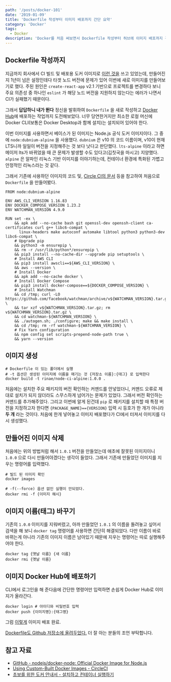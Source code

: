 ```yaml
---
path: '/posts/docker-101'
date: '2019-01-09'
title: 'Dockerfile 작성부터 이미지 배포까지 간단 요약'
category: 'Docker'
tags:
  - Docker
description: 'Docker를 처음 써보면서 Dockerfile 작성부터 허브에 이미지 배포까지 경험한 과정을 간단히 정리했습니다'
---
```


## Dockerfile 작성까지

지금까지 회사에서 CI 빌드 및 배포용 도커 이미지로 [이런 것을](https://github.com/kriasoft/docker-node-ci) 쓰고 있었는데, 만들어진지 1년이 넘은 설정인데다 타겟 노드 버전에 문제가 있어 이번에 새로 이미지를 만들어보기로 했다. 주된 원인은 `create-react-app` v2.1 기반으로 프로젝트를 변경하다 보니 주요 의존성 중 하나인 `eslint` 가 해당 노드 버전을 지원하지 않는다는 에러가 나면서 CI가 실패했기 때문이다.

그래서 **답답하니 내가 뛴다** 정신을 발휘하여 `Dockerfile` 을 새로 작성하고 [Docker Hub](https://hub.docker.com)에 배포하는 작업까지 도전해보았다. 너무 당연한거지만 최소한 로컬 머신에 Docker CLI(보통은 Docker Desktop과 함께 설치)는 설치되어 있어야 한다.

이번 이미지를 사용하면서 베이스가 된 이미지는 Node.js 공식 도커 이미지이다. 그 중에 `node:dubnium-alpine` 을 사용했다. `dubnium` 은 v10 의 코드 이름이며, v10이 현재 LTS니까 일일이 버전을 지정해주는 것 보다 낫다고 판단했다. `lts-alpine` 이라고 하면 메이저 lts가 바뀌었을 때 큰 문제가 발생할 수도 있다고(김칫국을 마시고) 지양했다. `alpine` 은 알파인 리눅스 기반 이미지를 이야기하는데, 컨테이너 환경에 특화된 가볍고 안정적인 리눅스라는 것 같다.

그래서 기존에 사용하던 이미지의 코드 및, [Circle CI의 문서](https://circleci.com/docs/2.0/custom-images/) 등을 참고하여 처음으로 `Dockerfile` 을 만들어봤다.

```docker
FROM node:dubnium-alpine

ENV AWS_CLI_VERSION 1.16.83
ENV DOCKER_COMPOSE_VERSION 1.23.2
ENV WATCHMAN_VERSION 4.9.0

RUN set -ex \
    && apk add --no-cache bash git openssl-dev openssh-client ca-certificates curl g++ libc6-compat \
      linux-headers make autoconf automake libtool python3 python3-dev libc6-compat \
    # Upgrade pip
    && python3 -m ensurepip \
    && rm -r /usr/lib/python*/ensurepip \
    && pip3 install --no-cache-dir --upgrade pip setuptools \
    # Install AWS CLI
    && pip3 install awscli==${AWS_CLI_VERSION} \
    && aws --version \
    # Install Docker
    && apk add --no-cache docker \
    # Install Docker Compose
    && pip3 install docker-compose==${DOCKER_COMPOSE_VERSION} \
    # Install Watchman
    && cd /tmp; curl -LO https://github.com/facebook/watchman/archive/v${WATCHMAN_VERSION}.tar.gz \
    && tar xzf v${WATCHMAN_VERSION}.tar.gz; rm v${WATCHMAN_VERSION}.tar.gz \
    && cd watchman-${WATCHMAN_VERSION} \
    && ./autogen.sh; ./configure; make && make install \
    && cd /tmp; rm -rf watchman-${WATCHMAN_VERSION} \
    # Fix Yarn configuration
    && npm config set scripts-prepend-node-path true \
    && yarn --version
```

## 이미지 생성

```
# Dockerfile 이 있는 폴더에서 실행
# -t 옵션은 생성된 이미지에 이름을 매기는 것 {저장소 이름}:{태그} 로 입력한다
docker build -t rinae/node-ci-alpine:1.0.0 .
```

처음에는 설치한 주요 패키지의 버전 확인하는 커맨드를 안넣었더니, 커맨드 오류로 제대로 설치가 되지 않더라도 스무스하게 넘어가는 문제가 있었다. 그래서 버전 확인하는 커맨드를 추가해주었다. 그리고 이번에 알게 된건데 `pip` 로 패키지를 설치할 때 특정 버전을 지정하고자 한다면 `{PACKAGE_NAME}=={VERSION}` 입력 시 등호가 한 개가 아니라 **두 개** 라는 것이다. 처음에 한개 넣어놓고 이미지 배포했다가 CI에서 터져서 이미지를 다시 생성했다.

## 만들어진 이미지 삭제

처음에는 위의 방법처럼 해서 `1.0.1` 버전을 만들었는데 애초에 잘못된 이미지이니 `1.0.0` 으로 다시 만들어야겠다는 생각이 들었다. 그래서 기존에 만들었던 이미지를 지우는 명령어를 입력했다.

```
# 빌드 된 이미지 확인
docker images

# -f(--force) 옵션 없인 실행이 안되었다.
docker rmi -f {이미지 해시}
```

## 이미지 이름(태그) 바꾸기

기존의 `1.0.0` 이미지를 지워버렸고, 아까 만들었던 `1.0.1` 의 이름을 돌려놓고 싶어서 검색을 해 보니 `docker tag` 명령어를 사용하면 간단히 해결되었다. 다만 이름이 바로 바뀌는게 아니라 기존의 이미지 이름은 남아있기 때문에 지우는 명령어는 따로 실행해주어야 한다.

```
docker tag {옛날 이름} {새 이름}
docker rmi {옛날 이름}
```

## 이미지 Docker Hub에 배포하기

CLI에서 로그인을 해 준다음에 간단한 명령어만 입력하면 손쉽게 Docker Hub로 이미지가 올라간다.

```
docker login # 아이디와 비밀번호 입력
docker push {이미지명}:{태그명}
```

그럼 [이렇게](https://hub.docker.com/r/rinae/node-ci-alpine) 이미지 배포 완료.

[Dockerfile도 Github 저장소에 올려두었다.](https://github.com/adhrinae/node-ci-alpine) 더 잘 아는 분들의 조언 부탁합니다.

## 참고 자료

- [GitHub - nodejs/docker-node: Official Docker Image for Node.js](https://github.com/nodejs/docker-node)
- [Using Custom-Built Docker Images - CircleCI](https://circleci.com/docs/2.0/custom-images/)
- [초보를 위한 도커 안내서 - 설치하고 컨테이너 실행하기](https://subicura.com/2017/01/19/docker-guide-for-beginners-2.html)